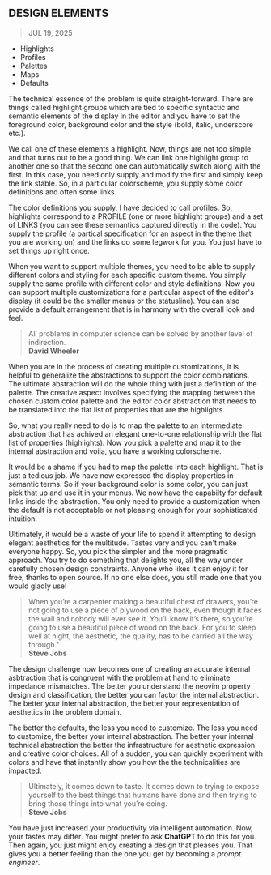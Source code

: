 ## DESIGN ELEMENTS
> JUL 19, 2025

* Highlights
* Profiles
* Palettes
* Maps
* Defaults

The technical essence of the problem is quite straight-forward.
There are things called highlight groups which are tied to specific
syntactic and semantic elements of the display in the editor and
you have to set the foreground color, background color and the style
(bold, italic, underscore etc.).

We call one of these elements a highlight.
Now, things are not too simple and that turns out to be a good thing.
We can link one highlight group to another one so that the second one
can automatically switch along with the first.
In this case, you need only supply and modify the first and simply
keep the link stable.
So, in a particular colorscheme, you supply some color definitions
and often some links.

The color definitions you supply, I have decided to call profiles.
So, highlights correspond to a PROFILE (one or more highlight groups)
and a set of LINKS (you can see these semantics captured directly
in the code).  You supply the profile (a partical specification for
an aspect in the theme that you are working on) and the links do some
legwork for you.  You just have to set things up right once.

When you want to support multiple themes, you need to be able
to supply different colors and styling for each specific custom theme.
You simply supply the same profile with different color and style
definitions.  Now you can support multiple customizations for
a particular aspect of the editor's display (it could be the smaller
menus or the statusline).  You can also provide a default arrangement
that is in harmony with the overall look and feel.

> All problems in computer science can be solved by another
> level of indirection.  
> **David Wheeler**

When you are in the process of creating multiple customizations,
it is helpful to generalize the abstractions to support the color
combinations.  The ultimate abstraction will do the whole thing
with just a definition of the palette.
The creative aspect involves specifying the mapping between
the chosen custom color palette and the editor color abstraction
that needs to be translated into the flat list of properties that
are the highlights.

So, what you really need to do is to map the palette to
an intermediate abstraction that has achived an elegant one-to-one
relationship with the flat list of properties (highlights).
Now you pick a palette and map it to the internal abstraction
and voila, you have a working colorscheme.

It would be a shame if you had to map the palette into each highlight.
That is just a tedious job.  We have now expressed the display
properties in semantic terms.  So if your background color is some color,
you can just pick that up and use it in your menus.  We now have the
capabilty for default links inside the abstraction.  You only need to
provide a customization when the default is not acceptable or not
pleasing enough for your sophisticated intuition.

Ultimately, it would be a waste of your life to spend it attempting
to design elegant aesthetics for the multitude.
Tastes vary and you can't make everyone happy.
So, you pick the simpler and the more pragmatic approach.
You try to do something that delights you, all the way
under carefully chosen design constraints.
Anyone who likes it can enjoy it for free, thanks to open source.
If no one else does, you still made one that you would gladly use!

> When you’re a carpenter making a beautiful chest of drawers,
> you’re not going to use a piece of plywood on the back,
> even though it faces the wall and nobody will ever see it.
> You’ll know it’s there, so you’re going to use a beautiful
> piece of wood on the back.
> For you to sleep well at night, the aesthetic, the quality,
> has to be carried all the way through."  
> **Steve Jobs**

The design challenge now becomes one of creating an accurate internal
asbtraction that is congruent with the problem at hand to eliminate
impedance mismatches.  The better you understand the neovim property
design and classification, the better you can factor the internal
abstraction.  The better your internal abstraction, the better your
representation of aesthetics in the problem domain.

The better the defaults, the less you need to customize.
The less you need to customize, the better your internal abstraction.
The better your internal technical abstraction the better
the infrastructure for aesthetic expression and creative color choices.
All of a sudden, you can quickly experiment with colors and have that
instantly show you how the the technicalities are impacted.

> Ultimately, it comes down to taste.
> It comes down to trying to expose yourself to the best things
> that humans have done and then trying to bring those things
> into what you’re doing.  
> **Steve Jobs**

You have just increased your productivity via intelligent automation.
Now, your tastes may differ.  You might prefer to ask **ChatGPT** to
do this for you.  Then again, you just might enjoy creating a design
that pleases you.  That gives you a better feeling than the one you
get by becoming a _prompt engineer_.
